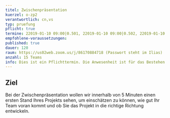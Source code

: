 ```yaml
---
titel: Zwischenpräsentation
kuerzel: o-zp2
verantwortlich: cn,vs
typ: pruefung
pflicht: true
termine: 22019-01-10 09:00|0.501, 22019-01-10 09:00|0.502, 22019-01-10 12:00|0.501, 22019-01-10 12:00|0.502, 22019-01-10 15:00|0.501, 22019-01-10 15:00|0.502
empfohlene-voraussetzungen: 
published: true
dauer: 120
raum: https://us02web.zoom.us/j/86170884718 (Passwort steht im Ilias)
anzahl: 15 Teams
info: Dies ist ein Pflichttermin. Die Anwesenheit ist für das Bestehen des Moduls erforderlich. Weitere Infos folgen.
---
```


## Ziel 
Bei der Zwischenpräsentation wollen wir innerhalb von 5 Minuten einen ersten Stand Ihres Projekts sehen, um einschätzen zu können, wie gut Ihr Team voran kommt und ob Sie das Projekt in die richtige Richtung entwickeln.
